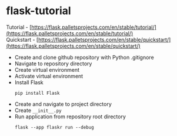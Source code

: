 # flask-tutorial
Tutorial - [https://flask.palletsprojects.com/en/stable/tutorial/](https://flask.palletsprojects.com/en/stable/tutorial/)  
Quickstart - [https://flask.palletsprojects.com/en/stable/quickstart/](https://flask.palletsprojects.com/en/stable/quickstart/)

- Create and clone github repository with Python .gitignore
- Navigate to repository directory
- Create virtual environment
- Activate virtual environment
- Install Flask
    ```
    pip install Flask
    ```
- Create and navigate to project directory
- Create `__init__.py`
- Run application from repository root directory
    ```
    flask --app flaskr run --debug
    ```
